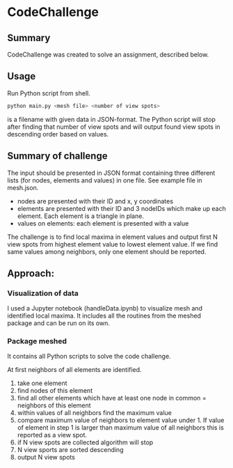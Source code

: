 # CodeChallenge

## Summary

CodeChallenge was created to solve an assignment, described below.

## Usage

Run Python script from shell.

```bash
python main.py <mesh file> <number of view spots>
```

<mesh file> is a filename with given data in JSON-format.
<number of view spots> The Python script will stop after finding that number of view spots and will output found view spots in descending order based on values.

## Summary of challenge

The input should be presented in JSON format containing three different lists (for nodes, elements and values) in one file. See example file in mesh.json.

- nodes are presented with their ID and x, y coordinates
- elements are presented with their ID and 3 nodeIDs which make up each element. Each element is a triangle in plane.
- values on elements: each element is presented with a value

The challenge is to find local maxima in element values and output first N view spots from highest element value to lowest element value. If we find same values among neighbors, only one element should be reported.

## Approach:

### Visualization of data

I used a Jupyter notebook (handleData.ipynb) to visualize mesh and identified local maxima. It includes all the routines from the meshed package and can be run on its own.

### Package meshed

It contains all Python scripts to solve the code challenge.

At first neighbors of all elements are identified.
1. take one element
2. find nodes of this element
3. find all other elements which have at least one node in common = neighbors of this element
4. within values of all neighbors find the maximum value
5. compare maximum value of neighbors to element value under 1. If value of element in step 1 is larger than maximum value of all neighbors this is reported as a view spot.
6. if N view spots are collected algorithm will stop
7. N view sports are sorted descending
8. output N view spots
